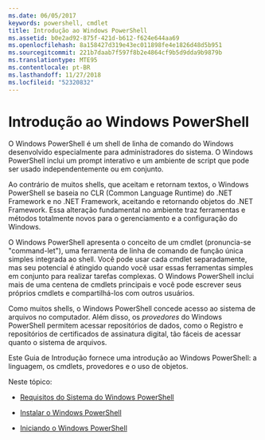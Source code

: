 ```yaml
---
ms.date: 06/05/2017
keywords: powershell, cmdlet
title: Introdução ao Windows PowerShell
ms.assetid: b0e2ad92-875f-421d-b612-f624e644aa69
ms.openlocfilehash: 8a158427d319e43ec011898fe4e1826d48d5b951
ms.sourcegitcommit: 221b7daab7f597f8b2e4864cf9b5d9dda9b9879b
ms.translationtype: MTE95
ms.contentlocale: pt-BR
ms.lasthandoff: 11/27/2018
ms.locfileid: "52320832"
---
```

# <a name="getting-started-with-windows-powershell"></a>Introdução ao Windows PowerShell
O Windows PowerShell é um shell de linha de comando do Windows desenvolvido especialmente para administradores do sistema. O Windows PowerShell inclui um prompt interativo e um ambiente de script que pode ser usado independentemente ou em conjunto.

Ao contrário de muitos shells, que aceitam e retornam textos, o Windows PowerShell se baseia no CLR (Common Language Runtime) do .NET Framework e no .NET Framework, aceitando e retornando objetos do .NET Framework. Essa alteração fundamental no ambiente traz ferramentas e métodos totalmente novos para o gerenciamento e a configuração do Windows.

O Windows PowerShell apresenta o conceito de um cmdlet (pronuncia-se "command-let"), uma ferramenta de linha de comando de função única simples integrada ao shell. Você pode usar cada cmdlet separadamente, mas seu potencial é atingido quando você usar essas ferramentas simples em conjunto para realizar tarefas complexas. O Windows PowerShell inclui mais de uma centena de cmdlets principais e você pode escrever seus próprios cmdlets e compartilhá-los com outros usuários.

Como muitos shells, o Windows PowerShell concede acesso ao sistema de arquivos no computador. Além disso, os *provedores* do Windows PowerShell permitem acessar repositórios de dados, como o Registro e repositórios de certificados de assinatura digital, tão fáceis de acessar quanto o sistema de arquivos.

Este Guia de Introdução fornece uma introdução ao Windows PowerShell: a linguagem, os cmdlets, provedores e o uso de objetos.

Neste tópico:

- [Requisitos do Sistema do Windows PowerShell](../setup/Windows-PowerShell-System-Requirements.md)

- [Instalar o Windows PowerShell](../setup/Installing-Windows-PowerShell.md)

- [Iniciando o Windows PowerShell](../setup/Starting-Windows-PowerShell.md)
